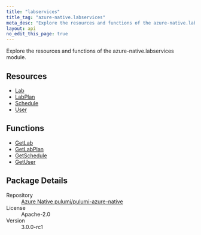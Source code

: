 ```yaml
---
title: "labservices"
title_tag: "azure-native.labservices"
meta_desc: "Explore the resources and functions of the azure-native.labservices module."
layout: api
no_edit_this_page: true
---
```


<!-- WARNING: this file was generated by Pulumi Docs Generator. -->
<!-- Do not edit by hand unless you're certain you know what you are doing! -->

Explore the resources and functions of the azure-native.labservices module.

<h2 id="resources">Resources</h2>
<ul class="api">
    <li><a href="lab/" title="Lab">Lab</a></li>
    <li><a href="labplan/" title="LabPlan">LabPlan</a></li>
    <li><a href="schedule/" title="Schedule">Schedule</a></li>
    <li><a href="user/" title="User">User</a></li>
</ul>

<h2 id="functions">Functions</h2>
<ul class="api">
    <li><a href="getlab/" title="GetLab">GetLab</a></li>
    <li><a href="getlabplan/" title="GetLabPlan">GetLabPlan</a></li>
    <li><a href="getschedule/" title="GetSchedule">GetSchedule</a></li>
    <li><a href="getuser/" title="GetUser">GetUser</a></li>
</ul>

<h2 id="package-details">Package Details</h2>
<dl class="package-details">
	<dt>Repository</dt>
	<dd><a href="https://github.com/pulumi/pulumi-azure-native">Azure Native pulumi/pulumi-azure-native</a></dd>
	<dt>License</dt>
	<dd>Apache-2.0</dd>
	<dt>Version</dt>
	<dd>3.0.0-rc1</dd>
</dl>

